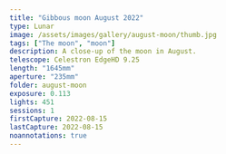```yaml
---
title: "Gibbous moon August 2022"
type: Lunar
image: /assets/images/gallery/august-moon/thumb.jpg
tags: ["The moon", "moon"]
description: A close-up of the moon in August.
telescope: Celestron EdgeHD 9.25
length: "1645mm"
aperture: "235mm"
folder: august-moon
exposure: 0.113
lights: 451
sessions: 1
firstCapture: 2022-08-15
lastCapture: 2022-08-15
noannotations: true
---
```

